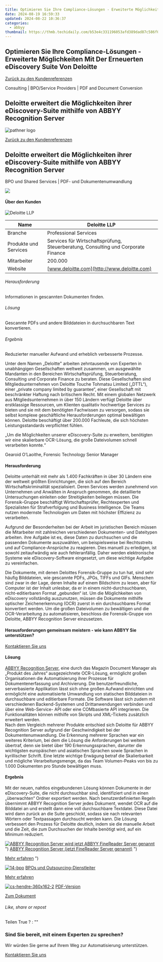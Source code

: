 ```yaml
---
title: Optimieren Sie Ihre Compliance-Lösungen - Erweiterte Möglichkeiten Mit Der Erneuerten eDiscovery Suite Von Deloitte
date: 2024-08-19 16:59:33
updated: 2024-08-22 10:36:37
categories:
  - abbyy
thumbnail: https://thmb.techidaily.com/b53e4c331196053afd389dad87c586f0b9c8a334fc4c9d3f146c8a4bb6f2e065.jpg
---
```


## Optimieren Sie Ihre Compliance-Lösungen - Erweiterte Möglichkeiten Mit Der Erneuerten eDiscovery Suite Von Deloitte

[Zurück zu den Kundenreferenzen](https://tools.techidaily.com/abbyy/products/)

Consulting | BPO/Service Providers | PDF and Document Conversion

## Deloitte erweitert die Möglichkeiten ihrer eDiscovery-Suite mithilfe von ABBYY Recognition Server

![pathner logo](https://content.abbyy.com/-/media/project/abbyy/abbyy/logos-white/de/70285.png?h=40&iar=0&w=120)

[Zurück zu den Kundenreferenzen](https://tools.techidaily.com/abbyy/products/)

## Deloitte erweitert die Möglichkeiten ihrer eDiscovery-Suite mithilfe von ABBYY Recognition Server

BPO und Shared Services | PDF- und Dokumentenumwandlung 

![](https://static1.abbyy.com/abbyycommedia/15274/cs-deloitte-556x303-2.jpg) 

#### Über den Kunden

![Deloitte LLP](https://static3.abbyy.com/abbyycommedia/14693/logo-deloitte-new-162x30.svg) 

| Name                  | Deloitte LLP                                                                      |
| --------------------- | --------------------------------------------------------------------------------- |
| Branche               | Professional Services                                                             |
| Produkte und Services | Services für Wirtschaftsprüfung, Steuerberatung, Consulting und Corporate Finance |
| Mitarbeiter           | 200.000                                                                           |
| Website               | [www.deloitte.com](http://www.deloitte.com)                                       |

###### Herausforderung

Informationen in gescannten Dokumenten finden.

###### Lösung

Gescannte PDFs und andere Bilddateien in durchsuchbaren Text konvertieren.

###### Ergebnis

Reduzierter manueller Aufwand und erheblich verbesserte Prozesse.

Unter dem Namen „Deloitte" arbeiten zehntausende von Experten in unabhängigen Gesellschaften weltweit zusammen, um ausgewählte Mandanten in den Bereichen Wirtschaftsprüfung, Steuerberatung, Consulting und Corporate Finance zu beraten. Diese Gesellschaften sind Mitgliedsunternehmen von Deloitte Touche Tohmatsu Limited („DTTL“), einer „private company limited by guarantee“, einer Gesellschaft mit beschränkter Haftung nach britischem Recht. Mit einem globalen Netzwerk aus Mitgliedsunternehmen in über 150 Ländern verfügt Deloitte über erstklassige Ressourcen, um Klienten qualitativ hochwertige Services zu bieten und sie mit dem benötigten Fachwissen zu versorgen, sodass sie selbst komplexe geschäftliche Herausforderungen optimal bewältigen können. Deloitte beschäftigt über 200.000 Fachleute, die sich höchsten Leistungsstandards verpflichtet fühlen.

 „Um die Möglichkeiten unserer eDiscovery-Suite zu erweitern, benötigten wir eine skalierbare OCR-Lösung, die große Dateivolumen schnell verarbeiten konnte.“

 Gearoid O’Laoithe, Forensic Technology Senior Manager

#### Herausforderung

Deloitte unterhält mit mehr als 1.400 Fachkräften in über 30 Ländern eine der weltweit größten Einrichtungen, die sich auf den Bereich Wirtschaftskriminalität spezialisiert. Deren Services werden zunehmend von Unternehmen und Anwälten in Anspruch genommen, die detaillierte Untersuchungen einleiten oder Streitigkeiten beilegen müssen. Die Forensik-Gruppe beschäftigt Wirtschaftsprüfer, Rechtexperten und Spezialisten für Strafverfolgung und Business Intelligence. Die Teams nutzen modernste Technologien um Daten mit höchster Effizienz zu verarbeiten.

Aufgrund der Besonderheiten bei der Arbeit im juristischen Bereich müssen die Mitarbeiter mit zahlreichen verschiedenen Dokumenten- und Dateitypen arbeiten. ihre Aufgabe ist es, diese Daten zu durchsuchen und die passenden Dokumente auszuwählen, um beispielsweise bei Rechtsstreits und auf Compliance-Ansprüche zu reagieren. Dies manuell zu erledigen, ist sowohl zeitaufwändig wie auch fehleranfällig. Daher werden elektronische Systeme wie eDiscovery-Software eingesetzt, um diese wichtige Aufgabe zu vereinfachen.

Die Dokumente, mit denen Deloittes Forensik-Gruppe zu tun hat, sind sehr häufig Bilddateien, wie gescannte PDFs, JPGs, TIFFs und GIFs. Menschen sind zwar in der Lage, deren Inhalte auf einem Bildschirm zu lesen, aber für Computer ist der Inhalt unlesbar, da er in einem nicht-durchsuchbaren, nicht-editierbaren Format „gebunden“ ist. Um die Möglichkeiten von eDiscovery vollständig auszunutzen, müssen die Dokumente mithilfe optischer Zeichenerkennung (OCR) zuerst in ein durchsuchbares Format konvertiert werden. Um die großen Dateivolumen zu bewältigen und die OCR-Verarbeitung zu automatisieren, beschloss die Forensik-Gruppe von Deloitte, ABBYY Recognition Server einzusetzen.

#### Herausforderungen gemeinsam meistern - wie kann ABBYY Sie unterstützen?

[Kontaktieren Sie uns](https://tools.techidaily.com/abbyy/products/) 

#### Lösung

[ABBYY Recognition Server](https://tools.techidaily.com/abbyy/products/), eine durch das Magazin Document Manager als „Produkt des Jahres“ ausgezeichnete OCR-Lösung, ermöglicht großen Organisationen die Automatisierung ihrer Prozesse für Dokumentenerfassung und Archivierung. Die benutzerfreundliche, serverbasierte Applikation lässt sich ohne großen Aufwand einrichten und ermöglicht eine automatisierte Umwandlung von statischen Bilddateien in durchsuchbare und editierbare Formate. Die Software lässt sich zudem mit verschiedenen Backend-Systemen und Drittanwendungen verbinden und über eine Web-Service- API oder eine COMbasierte API integrieren. Die Funktionalitäten können mithilfe von Skripts und XML-Tickets zusätzlich erweitert werden.  
Nach dem Vergleich mehrerer Produkte entschied sich Deloitte für ABBYY Recognition Server aufgrund der Geschwindigkeit bei der Dokumentenumwandlung. Die Erkennung mehrerer Sprachen war ein weiteres Kriterium, bei dem die Lösung die Anforderungen bei weitem übertraf, denn sie bietet über 190 Erkennungssprachen, darunter die wichtigsten europäischen und asiatischen Sprachen sowie Sprachen in kyrillischer Schrift. Eine letzte wichtige Erwägung betraf die Skalierbarkeit und mögliche Verarbeitungsmenge, da das Team Volumen-Peaks von bis zu 1.000 Dokumenten pro Stunde bewältigen muss.

#### Ergebnis

Mit der neuen, nahtlos eingebundenen Lösung können Dokumente in der eDiscovery-Suite, die nicht durchsuchbar sind, identifiziert und in einen „überwachten“ Ordner exportiert werden. Nach benutzerdefinierten Regeln übernimmt ABBYY Recognition Server jedes Dokument, wendet OCR auf die Bilddatei an und erstellt dann eine voll durchsuchbare Textdatei. Diese Datei wird dann zurück an die Suite geschickt, sodass sie nach relevanten Wörtern oder Textpassagen durchsucht werden kann. Die Lösung verbessert den Prozess für Deloitte deutlich, indem sie die manuelle Arbeit und die Zeit, die zum Durchsuchen der Inhalte benötigt wird, auf ein Minimum reduziert.

[![ABBYY Recognition Server wird jetzt ABBYY FineReader Server genannt](https://static4.abbyy.com/abbyycommedia/20638/11-frs-casepreview.jpg)](https://tools.techidaily.com/abbyy/products/) ") [ABBYY Recognition Server (jetzt FineReader Server genannt)](https://tools.techidaily.com/abbyy/products/) ") 

[Mehr erfahren](https://tools.techidaily.com/abbyy/products/) ") 

[![14-bpo](https://static2.abbyy.com/abbyycommedia/14364/14-bpo.jpg)](https://tools.techidaily.com/abbyy/products/) [BPOs und Outsourcing-Dienstleiter](https://tools.techidaily.com/abbyy/products/) 

[Mehr erfahren](https://tools.techidaily.com/abbyy/products/) 

[![cs-hendre-360x162-2](https://static2.abbyy.com/abbyycommedia/15275/cs-hendre-360x162-2.jpg)](https://static3.abbyy.com/abbyycommedia/7351/fallstudie-deloitte-consulting-de.pdf "PDF-Version") [PDF-Version](https://static3.abbyy.com/abbyycommedia/7351/fallstudie-deloitte-consulting-de.pdf "PDF-Version") 

[Zum Dokument](https://static3.abbyy.com/abbyycommedia/7351/fallstudie-deloitte-consulting-de.pdf "PDF-Version") 

###### Like, share or repost

Teilen  True ?  : "" 

### Sind Sie bereit, mit einem Experten zu sprechen?

Wir würden Sie gerne auf Ihrem Weg zur Automatisierung unterstützen.

[Kontaktieren Sie uns](https://tools.techidaily.com/abbyy/products/)

<ins class="adsbygoogle"
     style="display:block"
     data-ad-format="autorelaxed"
     data-ad-client="ca-pub-7571918770474297"
     data-ad-slot="1223367746"></ins>



<ins class="adsbygoogle"
     style="display:block"
     data-ad-client="ca-pub-7571918770474297"
     data-ad-slot="8358498916"
     data-ad-format="auto"
     data-full-width-responsive="true"></ins>
